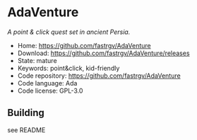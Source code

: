 # AdaVenture

_A point & click quest set in ancient Persia._

- Home: https://github.com/fastrgv/AdaVenture
- Download: https://github.com/fastrgv/AdaVenture/releases
- State: mature
- Keywords: point&click, kid-friendly
- Code repository: https://github.com/fastrgv/AdaVenture
- Code language: Ada
- Code license: GPL-3.0

## Building

see README

